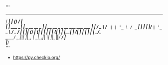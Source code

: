 '''
   _____          _ _                _____                           
  / ____|        | (_)              / ____|                          
 | |     ___   __| |_ _ __   __ _  | |  __  __ _ _ __ ___   ___  ___ 
 | |    / _ \ / _` | | '_ \ / _` | | | |_ |/ _` | '_ ` _ \ / _ \/ __|
 | |___| (_) | (_| | | | | | (_| | | |__| | (_| | | | | | |  __/\__ \
  \_____\___/ \__,_|_|_| |_|\__, |  \_____|\__,_|_| |_| |_|\___||___/
                             __/ |                                   
                            |___/                                    
'''
   - https://py.checkio.org/
